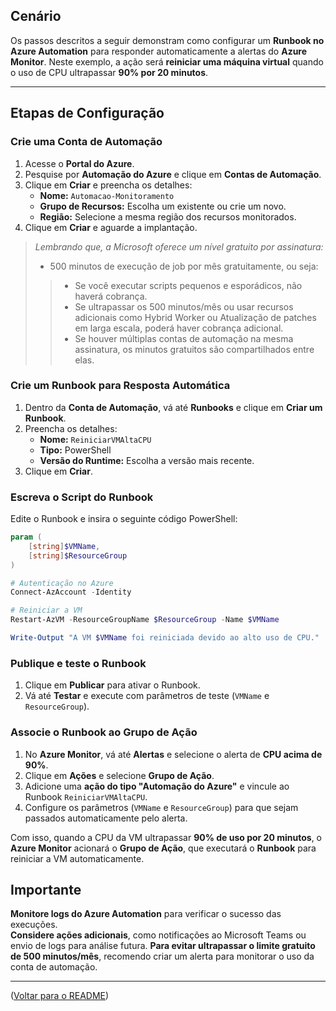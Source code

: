 ## Cenário

Os passos descritos a seguir demonstram como configurar um **Runbook no Azure Automation** para responder automaticamente a alertas do **Azure Monitor**. Neste exemplo, a ação será **reiniciar uma máquina virtual** quando o uso de CPU ultrapassar **90% por 20 minutos**.

---

## Etapas de Configuração

### **Crie uma Conta de Automação**
1. Acesse o **Portal do Azure**.
2. Pesquise por **Automação do Azure** e clique em **Contas de Automação**.
3. Clique em **Criar** e preencha os detalhes:
   - **Nome:** `Automacao-Monitoramento`
   - **Grupo de Recursos:** Escolha um existente ou crie um novo.
   - **Região:** Selecione a mesma região dos recursos monitorados.
4. Clique em **Criar** e aguarde a implantação.

> *Lembrando que, a Microsoft oferece um nível gratuito por assinatura:*
> - 500 minutos de execução de job por mês gratuitamente, ou seja:
>> - Se você executar scripts pequenos e esporádicos, não haverá cobrança.
>> - Se ultrapassar os 500 minutos/mês ou usar recursos adicionais como Hybrid Worker ou Atualização de patches em larga escala, poderá haver cobrança adicional.
>> - Se houver múltiplas contas de automação na mesma assinatura, os minutos gratuitos são compartilhados entre elas.

### **Crie um Runbook para Resposta Automática**
1. Dentro da **Conta de Automação**, vá até **Runbooks** e clique em **Criar um Runbook**.
2. Preencha os detalhes:
   - **Nome:** `ReiniciarVMAltaCPU`
   - **Tipo:** PowerShell
   - **Versão do Runtime:** Escolha a versão mais recente.
3. Clique em **Criar**.

### **Escreva o Script do Runbook**
Edite o Runbook e insira o seguinte código PowerShell:

```powershell
param (
    [string]$VMName,
    [string]$ResourceGroup
)

# Autenticação no Azure
Connect-AzAccount -Identity

# Reiniciar a VM
Restart-AzVM -ResourceGroupName $ResourceGroup -Name $VMName

Write-Output "A VM $VMName foi reiniciada devido ao alto uso de CPU."
```

### **Publique e teste o Runbook**
1. Clique em **Publicar** para ativar o Runbook.
2. Vá até **Testar** e execute com parâmetros de teste (`VMName` e `ResourceGroup`).

### **Associe o Runbook ao Grupo de Ação**
1. No **Azure Monitor**, vá até **Alertas** e selecione o alerta de **CPU acima de 90%**.
2. Clique em **Ações** e selecione **Grupo de Ação**.
3. Adicione uma **ação do tipo "Automação do Azure"** e vincule ao Runbook `ReiniciarVMAltaCPU`.
4. Configure os parâmetros (`VMName` e `ResourceGroup`) para que sejam passados automaticamente pelo alerta.

Com isso, quando a CPU da VM ultrapassar **90% de uso por 20 minutos**, o **Azure Monitor** acionará o **Grupo de Ação**, que executará o **Runbook** para reiniciar a VM automaticamente.

## Importante
**Monitore logs do Azure Automation** para verificar o sucesso das execuções.  
**Considere ações adicionais**, como notificações ao Microsoft Teams ou envio de logs para análise futura.
**Para evitar ultrapassar o limite gratuito de 500 minutos/mês**, recomendo criar um alerta para monitorar o uso da conta de automação.

---
([Voltar para o README](https://github.com/jardelsantos78/desafio-az-104-monitoramento/tree/main))
